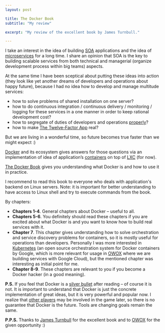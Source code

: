 ```yaml
---
layout: post

title: The Docker Book
subtitle: "My review"

excerpt: "My review of the excellent book by James Turnbull."

---
```


I take an interest in the idea of building [SOA](http://en.wikipedia.org/wiki/Service-oriented_architecture)
applications and the idea of [microservices](http://martinfowler.com/articles/microservices.html) for a long time.
I share an opinion that SOA is the key to building scalable services from both technical and managerial (organize development process within big teams) aspects.

At the same time I have been sceptical about putting these ideas into action
(they look like yet another dreams of developers and operations about happy future),
because I had no idea how to develop and manage multitude services:

* how to solve problems of shared installation on one server?
* how to do continuous integration / continuous delivery / monitoring / logging for these services in a one manner in order to keep rational development cost?
* how to segregate of duties of developers and operations [properly](http://en.wikipedia.org/wiki/DevOps)?
* how to make [The Twelve-Factor App](http://12factor.net/) real?

But we are living in a wonderful time, so future becomes true faster than we might expect :)

[Docker](https://www.docker.com/) and its ecosystem gives answers for those questions via an implementation
of idea of application’s [containers](http://en.wikipedia.org/wiki/Operating_system%E2%80%93level_virtualization)
on top of [LXC](http://en.wikipedia.org/wiki/LXC) (for now).

[The Docker Book](http://www.dockerbook.com/) gives you understanding what Docker is and how to use it in practice.

I recommend to read this book to everyone who deals with application's backend on Linux servers.
Note: it is important for better understanding to have access to Linux shell and try to execute commands from the book.

By chapters:

* **Chapters 1-4**. General chapters about Docker – useful to all.
* **Chapters 5-6**. You definitely should read these chapters if you are excited about what Docker is and you want to know how to build real services with it.
* **Chapter 7**. This chapter gives understanding how to solve orchestration and service discovery problems for containers, so it is mostly useful for operations than developers. Personally I was more interested in [Kubernetes](http://kubernetes.io/) (an open source orchestration system for Docker containers by Google, which is more relevant for usage in [OWOX](http://www.owox.com/) where we are building services with Google Cloud), but the mentioned chapter was interesting as initial point for me.
* **Chapter 8-9**. These chapters are relevant to you if you become a Docker hacker (in a good meaning).

**P.S.** If you feel that Docker is a [silver bullet](http://en.wikipedia.org/wiki/Silver_bullet) after reading – of course it is not.
It is important to understand that Docker is just the concrete implementation of great ideas, but it is very powerful and popular now. I realize that [other players](https://github.com/coreos/rocket) may be involved in the game later, so there is no guarantee that Docker is the future. Tools are changing goals remain the same.

**P.P.S.** Thanks to [James Turnbull](https://twitter.com/kartar) for the excellent book and to [OWOX](http://www.owox.com/) for the given opportunity :)